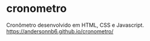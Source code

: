 # cronometro
Cronômetro desenvolvido em HTML, CSS e Javascript.
https://andersonnb6.github.io/cronometro/
